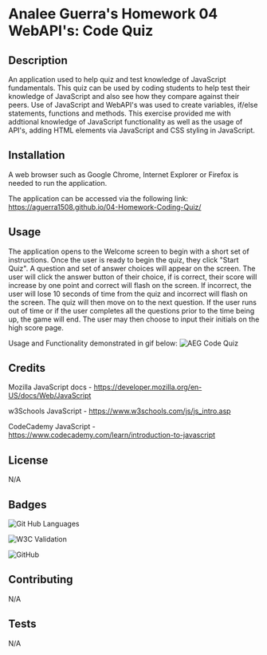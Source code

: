 # Analee Guerra's Homework 04 WebAPI's: Code Quiz

## Description

An application used to help quiz and test knowledge of JavaScript fundamentals. This quiz can be used by coding students to help test their knowledge of JavaScript and also see how they compare against their peers. Use of JavaScript and WebAPI's was used to create variables, if/else statements, functions and methods. This exercise provided me with addtional knowledge of JavaScript functionality as well as the usage of API's, adding HTML elements via JavaScript and CSS styling in JavaScript.

## Installation

A web browser such as Google Chrome, Internet Explorer or Firefox is needed to run the application.

The application can be accessed via the following link: https://aguerra1508.github.io/04-Homework-Coding-Quiz/
## Usage 

The application opens to the Welcome screen to begin with a short set of instructions. Once the user is ready to begin the quiz, they click "Start Quiz". A question and set of answer choices will appear on the screen. The user will click the answer button of their choice, if is correct, their score will increase by one point and correct will flash on the screen. If incorrect, the user will lose 10 seconds of time from the quiz and incorrect will flash on the screen. The quiz will then move on to the next question. If the user runs out of time or if the user completes all the questions prior to the time being up, the game will end. The user may then choose to input their initials on the high score page. 

Usage and Functionality demonstrated in gif below:
![AEG Code Quiz](AEGHomework04.gif)

## Credits

Mozilla JavaScript docs - https://developer.mozilla.org/en-US/docs/Web/JavaScript

w3Schools JavaScript - https://www.w3schools.com/js/js_intro.asp

CodeCademy JavaScript - https://www.codecademy.com/learn/introduction-to-javascript

## License

N/A

## Badges
![Git Hub Languages](https://img.shields.io/github/languages/top/aguerra1508/aguerra1508.github.io)

![W3C Validation](https://img.shields.io/w3c-validation/html?targetUrl=https%3A%2F%2Faguerra1508.github.io%2FHomework%2F03-Homework%2Findex.html)

![GitHub](https://img.shields.io/github/license/aguerra1508/aguerra1508.github.io)

## Contributing

N/A

## Tests

N/A
